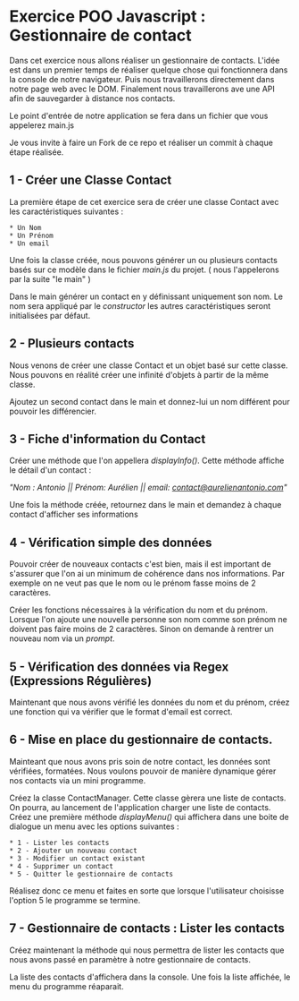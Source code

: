 # Exercice POO Javascript : Gestionnaire de contact

Dans cet exercice nous allons réaliser un gestionnaire de contacts. L'idée est dans un premier temps de réaliser quelque chose qui fonctionnera dans la console de notre navigateur. Puis nous travaillerons directement dans notre page web avec le DOM. Finalement nous travaillerons ave une API afin de sauvegarder à distance nos contacts.

Le point d'entrée de notre application se fera dans un fichier que vous appelerez main.js

Je vous invite à faire un Fork de ce repo et réaliser un commit à chaque étape réalisée. 

## 1 - Créer une Classe Contact

La première étape de cet exercice sera de créer une classe Contact avec les caractéristiques suivantes :

    * Un Nom
    * Un Prénom
    * Un email

Une fois la classe créée, nous pouvons générer un ou plusieurs contacts basés sur ce modèle dans le fichier *main.js* du projet. ( nous l'appelerons par la suite "le main" )

Dans le main générer un contact en y définissant uniquement son nom. Le nom sera appliqué par le *constructor* les autres caractéristiques seront initialisées par défaut.

## 2 - Plusieurs contacts

Nous venons de créer une classe Contact et un objet basé sur cette classe. Nous pouvons en réalité créer une infinité d'objets à partir de la même classe.

Ajoutez un second contact dans le main et donnez-lui un nom différent pour pouvoir les différencier.

## 3 - Fiche d'information du Contact

Créer une méthode que l'on appellera *displayInfo()*. Cette méthode affiche le détail d'un contact :

*"Nom : Antonio || Prénom: Aurélien || email: contact@aurelienantonio.com"*

Une fois la méthode créée, retournez dans le main et demandez à chaque contact d'afficher ses informations

## 4 - Vérification simple des données

Pouvoir créer de nouveaux contacts c'est bien, mais il est important de s'assurer que l'on ai un minimum de cohérence dans nos informations. Par exemple on ne veut pas que le nom ou le prénom fasse moins de 2 caractères.

Créer les fonctions nécessaires à la vérification du nom et du prénom. Lorsque l'on ajoute une nouvelle personne son nom comme son prénom ne doivent pas faire moins de 2 caractères. Sinon on demande à rentrer un nouveau nom via un *prompt*. 

## 5 - Vérification des données via Regex (Expressions Régulières)

Maintenant que nous avons vérifié les données du nom et du prénom, créez une fonction qui va vérifier que le format d'email est correct.

## 6 - Mise en place du gestionnaire de contacts. 

Mainteant que nous avons pris soin de notre contact, les données sont vérifiées, formatées. Nous voulons pouvoir de manière dynamique gérer nos contacts via un mini programme. 

Créez la classe ContactManager. Cette classe gèrera une liste de contacts. On pourra, au lancement de l'application charger une liste de contacts. Créez une première méthode *displayMenu()* qui affichera dans une boite de dialogue un menu avec les options suivantes : 

    * 1 - Lister les contacts
    * 2 - Ajouter un nouveau contact
    * 3 - Modifier un contact existant
    * 4 - Supprimer un contact
    * 5 - Quitter le gestionnaire de contacts

Réalisez donc ce menu et faites en sorte que lorsque l'utilisateur choisisse l'option 5 le programme se termine. 

## 7 - Gestionnaire de contacts : Lister les contacts

Créez maintenant la méthode qui nous permettra de lister les contacts que nous avons passé en paramètre à notre gestionnaire de contacts.

La liste des contacts d'affichera dans la console. Une fois la liste affichée, le menu du programme réaparait. 
